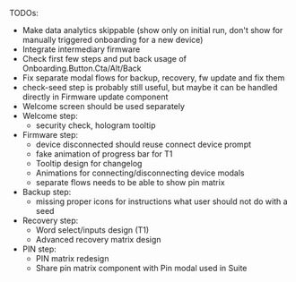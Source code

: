 TODOs:
- Make data analytics skippable (show only on initial run, don't show for manually triggered onboarding for a new device)
- Integrate intermediary firmware
- Check first few steps and put back usage of Onboarding.Button.Cta/Alt/Back
- Fix separate modal flows for backup, recovery, fw update and fix them
- check-seed step is probably still useful, but maybe it can be handled directly in Firmware update component
- Welcome screen should be used separately
- Welcome step: 
    - security check, hologram tooltip
- Firmware step:
    - device disconnected should reuse connect device prompt
    - fake animation of progress bar for T1
    - Tooltip design for changelog
    - Animations for connecting/disconnecting device modals
    - separate flows needs to be able to show pin matrix
- Backup step:
    - missing proper icons for instructions what user should not do with a seed
- Recovery step:
    - Word select/inputs design (T1)
    - Advanced recovery matrix design
- PIN step:
    - PIN matrix redesign
    - Share pin matrix component with Pin modal used in Suite
    